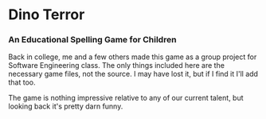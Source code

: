# Dino Terror

### An Educational Spelling Game for Children

Back in college, me and a few others made this game as a group project for Software Engineering class.  The only things included here are the necessary game files, not the source.  I may have lost it, but if I find it I'll add that too.

The game is nothing impressive relative to any of our current talent, but looking back it's pretty darn funny.